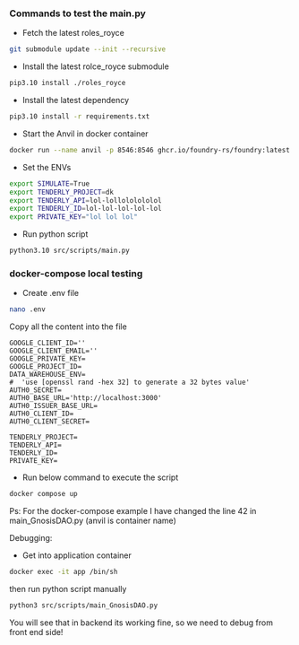 ### Commands to test the main.py

- Fetch the latest roles_royce

```sh
git submodule update --init --recursive
```

- Install the latest rolce_royce submodule

```sh
pip3.10 install ./roles_royce
```

- Install the latest dependency

```sh
pip3.10 install -r requirements.txt
```

- Start the Anvil in docker container

```sh
docker run --name anvil -p 8546:8546 ghcr.io/foundry-rs/foundry:latest 'anvil --accounts 15 -f https://rpc.mevblocker.io/ --fork-block-number 17612540 --port 8546 --host 0.0.0.0'
```

- Set the ENVs

```sh
export SIMULATE=True
export TENDERLY_PROJECT=dk
export TENDERLY_API=lol-lollololololol
export TENDERLY_ID=lol-lol-lol-lol-lol
export PRIVATE_KEY="lol lol lol"
```

- Run python script

```sh
python3.10 src/scripts/main.py
```

### docker-compose local testing

- Create .env file

```sh
nano .env
```

Copy all the content into the file

```
GOOGLE_CLIENT_ID=''
GOOGLE_CLIENT_EMAIL=''
GOOGLE_PRIVATE_KEY=
GOOGLE_PROJECT_ID=
DATA_WAREHOUSE_ENV=
#  'use [openssl rand -hex 32] to generate a 32 bytes value'
AUTH0_SECRET=
AUTH0_BASE_URL='http://localhost:3000'
AUTH0_ISSUER_BASE_URL=
AUTH0_CLIENT_ID=
AUTH0_CLIENT_SECRET=

TENDERLY_PROJECT=
TENDERLY_API=
TENDERLY_ID=
PRIVATE_KEY=

```

- Run below command to execute the script

```sh
docker compose up
```

Ps: For the docker-compose example I have changed the line 42 in main_GnosisDAO.py (anvil is container name)

Debugging:

- Get into application container

```sh
docker exec -it app /bin/sh
```

then run python script manually

```sh
python3 src/scripts/main_GnosisDAO.py
```

You will see that in backend its working fine, so we need to debug from front end side!
